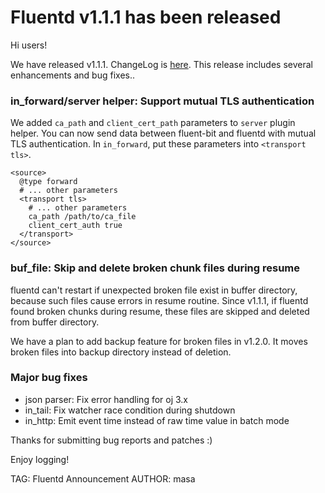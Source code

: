 # Fluentd v1.1.1 has been released

Hi users!

We have released v1.1.1. ChangeLog is [here](https://github.com/fluent/fluentd/blob/master/CHANGELOG.md).
This release includes several enhancements and bug fixes..

### in_forward/server helper: Support mutual TLS authentication

We added `ca_path` and `client_cert_path` parameters to `server` plugin helper.
You can now send data between fluent-bit and fluentd with mutual TLS authentication.
In `in_forward`, put these parameters into `<transport tls>`.

```
<source>
  @type forward
  # ... other parameters
  <transport tls>
    # ... other parameters
    ca_path /path/to/ca_file
    client_cert_auth true
  </transport>
</source>
```

### buf_file: Skip and delete broken chunk files during resume

fluentd can't restart if unexpected broken file exist in buffer directory, because such files cause errors in resume routine.
Since v1.1.1, if fluentd found broken chunks during resume, these files are skipped and deleted from buffer directory.

We have a plan to add backup feature for broken files in v1.2.0. It moves broken files into backup directory instead of deletion.

### Major bug fixes

* json parser: Fix error handling for oj 3.x
* in_tail: Fix watcher race condition during shutdown
* in_http: Emit event time instead of raw time value in batch mode

Thanks for submitting bug reports and patches :)

Enjoy logging!


TAG: Fluentd Announcement
AUTHOR: masa

